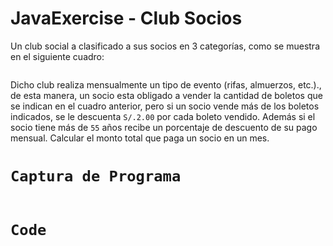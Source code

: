<H1>JavaExercise - Club Socios</H1>
<P>Un club social a clasificado a sus socios en 3 categorías, como se muestra en el siguiente cuadro:</P>

<img src="https://imgur.com/w86OehD.png" alt="">
<p>Dicho club realiza mensualmente un tipo de evento (rifas, almuerzos, etc.)., de esta manera,  un socio esta obligado a vender la cantidad de boletos que se indican en el cuadro anterior, pero si un socio vende más de los boletos indicados, se le descuenta <code>S/.2.00</code> por cada boleto vendido. Además si el socio tiene más de <code>55</code> años recibe un porcentaje de descuento de su pago mensual. Calcular el monto total que paga un socio en un mes.</p>

<h1><code>Captura de Programa</code></h1>

<img src="https://imgur.com/ucojBqE.png" alt="">

<h1><code>Code</code></h1>

<img src="https://imgur.com/DaQL4k4.png" alt="">